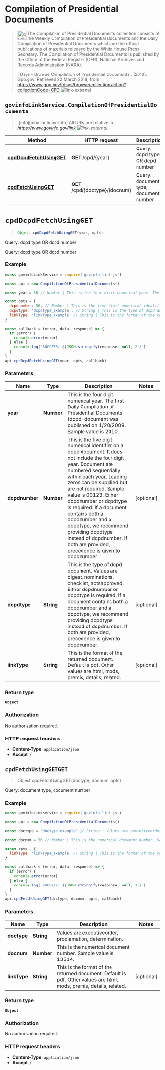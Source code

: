 # Compilation of Presidential Documents

> <img align="left" alt="quote" height="30" width="30" src="https://cdnjs.cloudflare.com/ajax/libs/octicons/4.4.0/svg/quote.svg"> The Compilation of Presidential Documents collection consists of the Weekly Compilation of Presidential Documents and the Daily Compilation of Presidential Documents which are the official publications of materials released by the White House Press Secretary. The Compilation of Presidential Documents is published by the Office of the Federal Register (OFR), National Archives and Records Administration (NARA).
>
> FDsys - Browse Compilation of Presidential Documents . (2018). Gpo.gov. Retrieved 22 March 2018, from <https://www.gpo.gov/fdsys/browse/collection.action?collectionCode=CPD> ![link-external][icon-octicon-link-external]

## `govinfoLinkService.CompilationOfPresidentialDocuments`

> ![info][icon-octicon-info] All URIs are relative to _<https://www.govinfo.gov/link> ![link-external][icon-octicon-link-external]_.

| Method                                                                                 | HTTP request                    | Description                           |
| -------------------------------------------------------------------------------------- | ------------------------------- | ------------------------------------- |
| [**cpdDcpdFetchUsingGET**](CompilationOfPresidentialDocuments.md#cpdDcpdFetchUsingGET) | **GET** /cpd/{year}             | Query: dcpd type OR dcpd number       |
| [**cpdFetchUsingGET**](CompilationOfPresidentialDocuments.md#cpdFetchUsingGET)         | **GET** /cpd/{doctype}/{docnum} | Query: document type, document number |

<a name="cpdDcpdFetchUsingGET"></a>

# **`cpdDcpdFetchUsingGET`**

> ```js
> Object cpdDcpdFetchUsingGET(year, opts)
> ```

Query: dcpd type OR dcpd number

Query: dcpd type OR dcpd number

### Example

```javascript
const govinfoLinkService = require('govinfo-link-js')

const api = new CompilationOfPresidentialDocuments()

const year = 56 // Number | This is the four digit numerical year. The first Daily Compilation of Presidential Documents (dcpd) document was published on 1/20/2009. Sample value is 2010.

const opts = {
  dcpdnumber: 56, // Number | This is the five digit numerical identifier on a dcpd document. It does not include the four digit year. Document are numbered sequentially within each year. Leading zeros can be supplied but are not required. Sample value is 00123. Either dcpdnumber or dcpdtype is required. If a document contains both a dcpdnumber and a dcpdtype, we recommend providing dcpdtype instead of dcpdnumber. If both are provided, precedence is given to dcpdnumber.
  dcpdtype: 'dcpdtype_example', // String | This is the type of dcpd document. Values are digest, nominations, checklist, actsapproved. Either dcpdnumber or dcpdtype is required. If a document contains both a dcpdnumber and a dcpdtype, we recommend providing dcpdtype instead of dcpdnumber. If both are provided, precedence is given to dcpdnumber.
  linkType: 'linkType_example' // String | This is the format of the returned document. Default is pdf. Other values are html, mods, premis, details, related.
}

const callback = (error, data, response) => {
  if (error) {
    console.error(error)
  } else {
    console.log(`SUCCESS: ${JSON.stringify(response, null, 2)}`)
  }
}
api.cpdDcpdFetchUsingGET(year, opts, callback)
```

### Parameters

| Name           | Type       | Description                                                                                                                                                                                                                                                                                                                                                                                                                                                  | Notes      |
| -------------- | ---------- | ------------------------------------------------------------------------------------------------------------------------------------------------------------------------------------------------------------------------------------------------------------------------------------------------------------------------------------------------------------------------------------------------------------------------------------------------------------ | ---------- |
| **year**       | **Number** | This is the four digit numerical year. The first Daily Compilation of Presidential Documents (dcpd) document was published on 1/20/2009. Sample value is 2010.                                                                                                                                                                                                                                                                                               |
| **dcpdnumber** | **Number** | This is the five digit numerical identifier on a dcpd document. It does not include the four digit year. Document are numbered sequentially within each year. Leading zeros can be supplied but are not required. Sample value is 00123. Either dcpdnumber or dcpdtype is required. If a document contains both a dcpdnumber and a dcpdtype, we recommend providing dcpdtype instead of dcpdnumber. If both are provided, precedence is given to dcpdnumber. | [optional] |
| **dcpdtype**   | **String** | This is the type of dcpd document. Values are digest, nominations, checklist, actsapproved. Either dcpdnumber or dcpdtype is required. If a document contains both a dcpdnumber and a dcpdtype, we recommend providing dcpdtype instead of dcpdnumber. If both are provided, precedence is given to dcpdnumber.                                                                                                                                              | [optional] |
| **linkType**   | **String** | This is the format of the returned document. Default is pdf. Other values are html, mods, premis, details, related.                                                                                                                                                                                                                                                                                                                                          | [optional] |

### Return type

**`Object`**

### Authorization

No authorization required.

### HTTP request headers

* **Content-Type**: `application/json`
* **Accept**: _/_

<a name="cpdFetchUsingGET"></a>

## **`cpdFetchUsingGETGET`**

> Object cpdFetchUsingGET(doctype, docnum, opts)

Query: document type, document number

### Example

```javascript
const govinfoLinkService = require('govinfo-link-js')

const api = new CompilationOfPresidentialDocuments()

const doctype = 'doctype_example' // String | Values are executiveorder, proclamation, determination.

const docnum = 56 // Number | This is the numerical document number. Sample value is 13514.

const opts = {
  linkType: 'linkType_example' // String | This is the format of the returned document. Default is pdf. Other values are html, mods, premis, details, related.
}

const callback = (error, data, response) => {
  if (error) {
    console.error(error)
  } else {
    console.log(`SUCCESS: ${JSON.stringify(response, null, 2)}`)
  }
}
api.cpdFetchUsingGET(doctype, docnum, opts, callback)
```

### Parameters

| Name         | Type       | Description                                                                                                         | Notes      |
| ------------ | ---------- | ------------------------------------------------------------------------------------------------------------------- | ---------- |
| **doctype**  | **String** | Values are executiveorder, proclamation, determination.                                                             |
| **docnum**   | **Number** | This is the numerical document number. Sample value is 13514.                                                       |
| **linkType** | **String** | This is the format of the returned document. Default is pdf. Other values are html, mods, premis, details, related. | [optional] |

### Return type

**`Object`**

### Authorization

No authorization required.

### HTTP request headers

* **Content-Type**: `application/json`
* **Accept**: _/_

[icon-octicon-link-external]: https://cdnjs.cloudflare.com/ajax/libs/octicons/4.4.0/svg/link-external.svg
